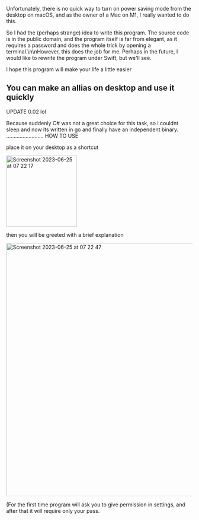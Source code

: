 ﻿Unfortunately, there is no quick way to turn on power saving mode from the desktop on macOS, and as the owner of a Mac on M1, I really wanted to do this.
 
So I had the (perhaps strange) idea to write this program. The source code is in the public domain, and the program itself is far from elegant, as it requires a password and does the whole trick by opening a terminal.\n\nHowever, this does the job for me. Perhaps in the future, I would like to rewrite the program under Swift, but we'll see.

I hope this program will make your life a little easier

You can make an allias on desktop and use it quickly 
------------------------------------------------------
UPDATE 0.02 lol

Because suddenly C# was not a great choice for this task, so i couldnt sleep and now its written in go and finally have an independent binary.
.........................
HOW TO USE

place it on your desktop as a shortcut

<img width="191" alt="Screenshot 2023-06-25 at 07 22 17" src="https://github.com/Broklam/MacEasyBatterySaver/assets/88058503/bce6fe8a-f91d-440f-9ca6-9883bd0705a5">

then you will be greeted with a brief explanation 

<img width="682" alt="Screenshot 2023-06-25 at 07 22 47" src="https://github.com/Broklam/MacEasyBatterySaver/assets/88058503/03706fe2-3f01-4428-80de-8f071f6f56da">

(For the first time program will ask you to give permission in settings, and after that it will require only your pass. 

